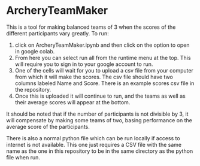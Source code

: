# ArcheryTeamMaker

This is a tool for making balanced teams of 3 when the scores of the different participants vary greatly.  To run:
1. click on ArcheryTeamMaker.ipynb and then click on the option to open in google colab. 
2.  From here you can select run all from the runtime menu at the top.  This will require you to sign in to your google account to run.  
3.  One of the cells will wait for you to upload a csv file from your computer from which it will make the scores.  The csv file should have two columns labeled Name and Score.  There is an example scores csv file in the repository.  
4.  Once this is uploaded it will continue to run, and the teams as well as their average scores will appear at the bottom.  

It should be noted that if the number of participants is not divisible by 3, it will compensate by making some teams of two, basing performance on the average score of the participants.  

There is also a normal python file which can be run locally if access to internet is not available.  This one just requires a CSV file with the same name as the one in this repository to be in the same directory as the python file when run.  

